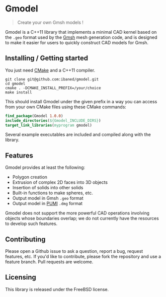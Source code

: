 # Gmodel
> Create your own Gmsh models !

Gmodel is a C++11 library that implements a minimal CAD kernel
based on the `.geo` format used by the [Gmsh][0] mesh generation
code, and is designed to make it easier for users to quickly construct
CAD models for Gmsh.

## Installing / Getting started

You just need [CMake][0] and a C++11 compiler.

```shell
git clone git@github.com:ibaned/gmodel.git
cd gmodel
cmake . -DCMAKE_INSTALL_PREFIX=/your/choice
make install
```

This should install Gmodel under the given prefix in a way you can
access from your own CMake files using these CMake commands:

```cmake
find_package(Gmodel 1.0.0)
include_directories(${Gmodel_INCLUDE_DIRS})
target_link_libraries(myprogram gmodel)
```

Several example executables are included and compiled along
with the library.

## Features

Gmodel provides at least the following:
* Polygon creation
* Extrusion of complex 2D faces into 3D objects
* Insertion of solids into other solids
* Built-in functions to make spheres, etc.
* Output model in Gmsh `.geo` format
* Output model in [PUMI][1] `.dmg` format

Gmodel does not support the more powerful CAD operations
involving objects whose boundaries overlap; we do not
currently have the resources to develop such features.

## Contributing

Please open a Github issue to ask a question, report a bug,
request features, etc.
If you'd like to contribute, please fork the repository and use a feature
branch. Pull requests are welcome.

## Licensing

This library is released under the FreeBSD license.

[0]: http://gmsh.info/
[1]: https://github.com/SCOREC/core
